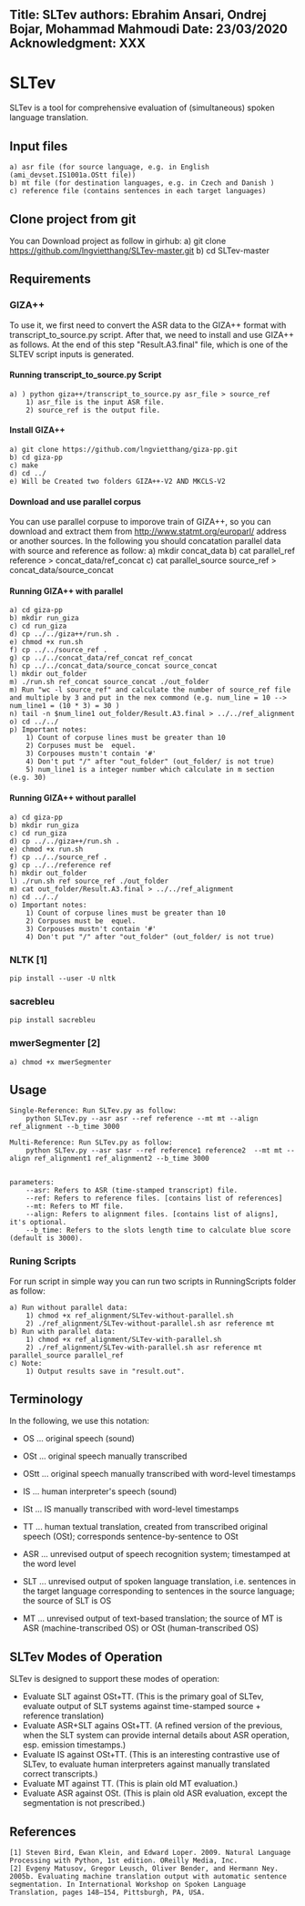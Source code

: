 
Title: SLTev
authors: Ebrahim Ansari, Ondrej Bojar, Mohammad Mahmoudi
Date: 23/03/2020
Acknowledgment: XXX
---

# SLTev

SLTev is a tool for comprehensive evaluation of (simultaneous) spoken language translation.

## Input files

	a) asr file (for source language, e.g. in English (ami_devset.IS1001a.OStt file)) 	
	b) mt file (for destination languages, e.g. in Czech and Danish )
	c) reference file (contains sentences in each target languages) 

## Clone project from git 

You can Download project as follow in girhub:
	a) git clone https://github.com/lngvietthang/SLTev-master.git 
	b) cd SLTev-master 


## Requirements

### GIZA++

 To use it, we first need to convert the ASR data to the GIZA++ format with transcript_to_source.py script. After that, we need to install and use GIZA++ as follows. At the end of this step "Result.A3.final" file, which is one of the SLTEV script inputs is generated. 

#### Running transcript_to_source.py Script

	a) ) python giza++/transcript_to_source.py asr_file > source_ref 
		1) asr_file is the input ASR file. 
		2) source_ref is the output file. 
	

#### Install GIZA++

	a) git clone https://github.com/lngvietthang/giza-pp.git
	b) cd giza-pp
	c) make  
	d) cd ../
	e) Will be Created two folders GIZA++-V2 AND MKCLS-V2

#### Download and use parallel corpus

You can use parallel corpuse to imporove train of GIZA++, so you can download and extract them from http://www.statmt.org/europarl/ address or another sources. In the following you should concatation parallel data with source and reference as follow:
	a) mkdir concat_data
	b) cat parallel_ref reference > concat_data/ref_concat
	c) cat parallel_source source_ref > concat_data/source_concat  


#### Running GIZA++ with parallel

	a) cd giza-pp  
	b) mkdir run_giza
	c) cd run_giza
	d) cp ../../giza++/run.sh .
	e) chmod +x run.sh
	f) cp ../../source_ref .
	g) cp ../../concat_data/ref_concat ref_concat
	h) cp ../../concat_data/source_concat source_concat
	l) mkdir out_folder
	m) ./run.sh ref_concat source_concat ./out_folder
 	m) Run "wc -l source_ref" and calculate the number of source_ref file and multiple by 3 and put in the nex commond (e.g. num_line = 10 --> num_line1 = (10 * 3) = 30 )
	n) tail -n $num_line1 out_folder/Result.A3.final > ../../ref_alignment
	o) cd ../../
	p) Important notes:
		1) Count of corpuse lines must be greater than 10
		2) Corpuses must be  equel.
		3) Corpouses mustn't contain '#'
		4) Don't put "/" after "out_folder" (out_folder/ is not true)
		5) num_line1 is a integer number which calculate in m section (e.g. 30)
		
#### Running GIZA++ without parallel

	a) cd giza-pp  
	b) mkdir run_giza
	c) cd run_giza
	d) cp ../../giza++/run.sh .
	e) chmod +x run.sh
	f) cp ../../source_ref .
	g) cp ../../reference ref
	h) mkdir out_folder
	l) ./run.sh ref source_ref ./out_folder
	m) cat out_folder/Result.A3.final > ../../ref_alignment
	n) cd ../../
	o) Important notes:
		1) Count of corpuse lines must be greater than 10
		2) Corpuses must be  equel.
		3) Corpouses mustn't contain '#'
		4) Don't put "/" after "out_folder" (out_folder/ is not true)

### NLTK [1]

	pip install --user -U nltk

### sacrebleu

	pip install sacrebleu

### mwerSegmenter [2]
	
  	a) chmod +x mwerSegmenter 


## Usage

	Single-Reference: Run SLTev.py as follow:
		python SLTev.py --asr asr --ref reference --mt mt --align ref_alignment --b_time 3000

	Multi-Reference: Run SLTev.py as follow:
		python SLTev.py --asr sasr --ref reference1 reference2  --mt mt --align ref_alignment1 ref_alignment2 --b_time 3000
	
	
	parameters:
		--asr: Refers to ASR (time-stamped transcript) file. 
		--ref: Refers to reference files. [contains list of references]
		--mt: Refers to MT file.
		--align: Refers to alignment files. [contains list of aligns], it's optional. 
		--b_time: Refers to the slots length time to calculate blue score (default is 3000).


### Runing Scripts

For run script in simple way you can run two scripts in RunningScripts folder as follow:

	a) Run without parallel data:
		1) chmod +x ref_alignment/SLTev-without-parallel.sh 
		2) ./ref_alignment/SLTev-without-parallel.sh asr reference mt
	b) Run with parallel data:
		1) chmod +x ref_alignment/SLTev-with-parallel.sh 
		2) ./ref_alignment/SLTev-with-parallel.sh asr reference mt  parallel_source parallel_ref
	c) Note:
		1) Output results save in "result.out".   

		
## Terminology

In the following, we use this notation:

* OS  ... original speech (sound)
* OSt ... original speech manually transcribed
* OStt ... original speech manually transcribed with word-level timestamps
* IS  ... human interpreter's speech (sound)
* ISt ... IS manually transcribed with word-level timestamps
* TT ... human textual translation, created from transcribed original speech (OSt); corresponds sentence-by-sentence to OSt

* ASR ... unrevised output of speech recognition system; timestamped at the word level
* SLT ... unrevised output of spoken language translation, i.e. sentences in the target language corresponding to sentences in the source language; the source of SLT is OS
* MT  ... unrevised output of text-based translation; the source of MT is ASR (machine-transcribed OS) or OSt (human-transcribed OS)

## SLTev Modes of Operation

SLTev is designed to support these modes of operation:

* Evaluate SLT against OSt+TT. (This is the primary goal of SLTev, evaluate output of SLT systems against time-stamped source + reference translation)
* Evaluate ASR+SLT agains OSt+TT. (A refined version of the previous, when the SLT system can provide internal details about ASR operation, esp. emission timestamps.)
* Evaluate IS against OSt+TT. (This is an interesting contrastive use of SLTev, to evaluate human interpreters against manually translated correct transcripts.)
* Evaluate MT against TT. (This is plain old MT evaluation.)
* Evaluate ASR against OSt. (This is plain old ASR evaluation, except the segmentation is not prescribed.)

## References

	[1] Steven Bird, Ewan Klein, and Edward Loper. 2009. Natural Language Processing with Python, 1st edition. OReilly Media, Inc.
	[2] Evgeny Matusov, Gregor Leusch, Oliver Bender, and Hermann Ney. 2005b. Evaluating machine translation output with automatic sentence segmentation. In International Workshop on Spoken Language Translation, pages 148–154, Pittsburgh, PA, USA.
